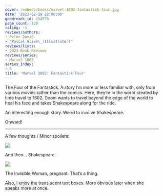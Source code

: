 ```yaml
---
cover: /embeds/books/marvel-1602-fantastick-four.jpg
date: '2023-02-19 22:00:00'
goodreads_id: 154576
page_count: 120
rating: -1
reviews/authors:
- Peter David
- "Pascal Alixe\_(Illustrator)"
reviews/lists:
- 2023 Book Reviews
reviews/series:
- Marvel 1602
series_index:
- 3
title: 'Marvel 1602: Fantastick Four'
---
```

The Four of the Fantastick. A story I’m more or less familiar with, only from various movies rather than the comics. Here, they’re in the world created by time travel to 1602. Doom wants to travel beyond the edge of the world to heal his face and takes Shakespeare along for the ride. 

An interesting enough story. Weird to involve Shakespeare. 

Onward!

<!--more-->

---


A few thoughts / Minor spoilers:

![](/embeds/books/attachments/marvel-1602-fantastick-41ea29.png)

And then… Shakespeare. 

![](/embeds/books/attachments/marvel-1602-fantastick-3b2194.png)

The Invisible Woman, pregnant. That’s a thing. 

Also, I enjoy the translucent text boxes. More obvious later when she speaks more at once. 


